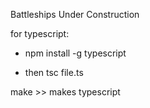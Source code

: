 Battleships Under Construction

for typescript:

- npm install -g typescript

- then tsc file.ts

make  >> makes typescript